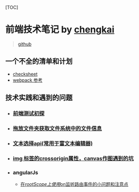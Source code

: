 [TOC]
# 前端技术笔记 by [chengkai](https://princewck.github.io)
 > [github](https://github.com/princewck/docs)

## 一个不全的清单和计划
- [checksheet](checksheet.md)
- [webpack 参考](webpack.md)

## 技术实践和遇到的问题
- ### [前端测试初探](fe-test.md)
- ### [拖放文件夹获取文件系统中的文件信息](fileEntry.md)
- ### [文本选择api(常用于富文本编辑器)](select-range.md)
- ### [img 标签的crossorigin属性，canvas作图遇到的坑](drawImage-cross-origin.md)

- ### angularJs
  - [在$rootScope上使用$on监听路由事件的小问题和注意点](angularjs/multiBindingIssue.md)